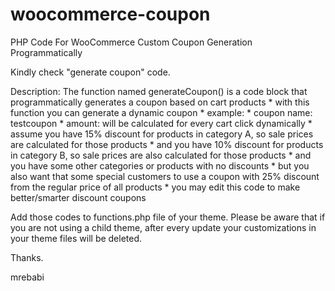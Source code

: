 # woocommerce-coupon
PHP Code For WooCommerce Custom Coupon Generation Programmatically

Kindly check "generate coupon" code.

Description:
     The function named generateCoupon() is a code block that programmatically generates a coupon based on cart products 
     * with this function you can generate a dynamic coupon
     * example: 
     * coupon name: testcoupon
     * amount: will be calculated for every cart click dynamically
     * assume you have 15% discount for products in category A, so sale prices are calculated for those products
     * and you have 10% discount for products in category B, so sale prices are also calculated for those products 
     * and you have some other categories or products with no discounts
     * but you also want that some special customers to use a coupon with 25% discount from the regular price of all products
     * you may edit this code to make better/smarter discount coupons
     
Add those codes to functions.php file of your theme. Please be aware that if you are not using a child theme, after every update your customizations in your theme files will be deleted.

Thanks.

mrebabi
